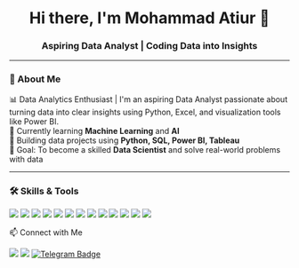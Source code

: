 <!-- Profile Header -->
<h1 align="center">Hi there, I'm Mohammad Atiur 👋</h1>
<h3 align="center">Aspiring Data Analyst | Coding Data into Insights</h3>

---

### 💫 About Me
📊 Data Analytics Enthusiast | I'm an aspiring Data Analyst passionate about turning data into clear insights using Python, Excel, and visualization tools like Power BI.  
🌱 Currently learning **Machine Learning** and **AI**  
🚀 Building data projects using **Python, SQL, Power BI, Tableau**  
🎯 Goal: To become a skilled **Data Scientist** and solve real-world problems with data

---

### 🛠️ Skills & Tools
<p align="left">
  <img src="https://img.shields.io/badge/MS%20Excel-217346?style=for-the-badge&logo=microsoft-excel&logoColor=white"/>
  <img src="https://img.shields.io/badge/HTML5-E34F26?style=for-the-badge&logo=html5&logoColor=white"/>
  <img src="https://img.shields.io/badge/CSS3-1572B6?style=for-the-badge&logo=css3&logoColor=white"/>
  <img src="https://img.shields.io/badge/JavaScript-F7DF1E?style=for-the-badge&logo=javascript&logoColor=black"/>
  <img src="https://img.shields.io/badge/MySQL-00758F?style=for-the-badge&logo=mysql&logoColor=white"/>
  <img src="https://img.shields.io/badge/Python-3776AB?style=for-the-badge&logo=python&logoColor=white"/>
  <img src="https://img.shields.io/badge/Pandas-150458?style=for-the-badge&logo=pandas&logoColor=white"/>
  <img src="https://img.shields.io/badge/Numpy-013243?style=for-the-badge&logo=numpy&logoColor=white"/>
  <img src="https://img.shields.io/badge/Matplotlib-11557C?style=for-the-badge&logo=matplotlib&logoColor=white"/>
  <img src="https://img.shields.io/badge/Seaborn-2C2D72?style=for-the-badge&logo=python&logoColor=white"/>
  <img src="https://img.shields.io/badge/Power%20BI-F2C811?style=for-the-badge&logo=powerbi&logoColor=black"/>
  <img src="https://img.shields.io/badge/Tableau-E97627?style=for-the-badge&logo=tableau&logoColor=white"/>
  <img src="https://img.shields.io/badge/Canva-00C4CC?style=for-the-badge&logo=canva&logoColor=white"/>
</p>
 
 
📫 Connect with Me
<p align="left">
  <a href="atiurrazakhan@gmail.com"><img src="https://img.shields.io/badge/Gmail-D14836?style=for-the-badge&logo=gmail&logoColor=white"/></a>
  <a href="www.linkedin.com/in/mohammad-atiur-rahman-khan-33ab5b2b7"><img src="https://img.shields.io/badge/LinkedIn-0077B5?style=for-the-badge&logo=linkedin&logoColor=white"/></a>
  <a href="https://t.me/atiur_raza_khan" target="_blank"><img src="https://img.shields.io/badge/Telegram-2CA5E0?style=for-the-badge&logo=telegram&logoColor=white" alt="Telegram Badge"/>
</a>

</p>




